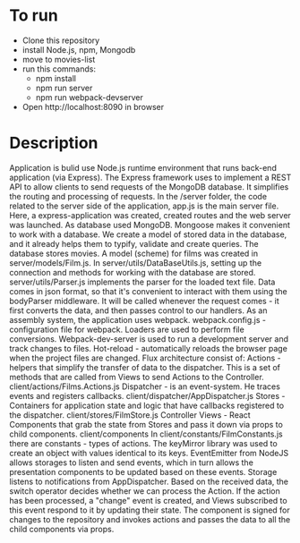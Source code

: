 # To run 
* Clone this repository
* install Node.js, npm, Mongodb
* move to movies-list
* run this commands: 
	* npm install
	* npm run server
	* npm run webpack-devserver
* Open http://localhost:8090 in browser

# Description
Application is bulid use Node.js  runtime environment that runs back-end application (via Express).
The Express framework uses to implement a REST API to allow clients to send requests of the MongoDB database. 
It simplifies the routing and processing of requests.
In the /server folder, the code related to the server side of the application, app.js is the main server file.
Here, a express-application was created, сreated routes and the web server was launched.
As database used MongoDB. Mongoose makes it convenient to work with a database.
We create a model of stored data in the database, and it already helps them to typify, validate and create queries.
The database stores movies. A model (scheme) for films was created in server/models/Film.js.
In server/utils/DataBaseUtils.js, setting up the connection and methods for working with the database are stored.
server/utils/Parser.js implements the parser for the loaded text file.
Data comes in json format, so that it's convenient to interact with them using the bodyParser middleware. 
It will be called whenever the request comes - it first converts the data, and then passes control to our handlers.
As an assembly system, the application uses webpack. webpack.config.js - configuration file for webpack.
Loaders are used to perform file conversions. Webpack-dev-server is used to run a development server and track changes to files.
Hot-reload - automatically reloads the browser page when the project files are changed.
Flux architecture consist of:
    Actions - helpers that simplify the transfer of data to the dispatcher. 
			  This is a set of methods that are called from Views to send Actions to the Controller.
			  client/actions/Films.Actions.js
	Dispatcher - is an event-system. He traces events and registers callbacks.
			  client/dispatcher/AppDispatcher.js
    Stores - Containers for application state and logic that have callbacks registered to the dispatcher.
			  client/stores/FilmStore.js
    Controller Views - React Components that grab the state from Stores and pass it down via props to child components.
			   client/components
In client/constants/FilmConstants.js there are constants - types of actions.
The keyMirror library was used to create an object with values identical to its keys.
EventEmitter from NodeJS allows storages to listen and send events,
which in turn allows the presentation components to be updated based on these events.
Storage listens to notifications from AppDispatcher. Based on the received data, the switch operator decides 
whether we can process the Action. If the action has been processed, a "change" event is created, 
and Views subscribed to this event respond to it by updating their state.
The <App /> component is signed for changes to the repository and invokes actions and passes 
the data to all the child components via props.
	


